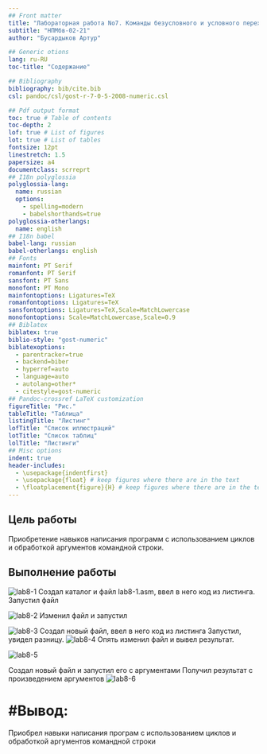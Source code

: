 ```yaml
---
## Front matter
title: "Лабораторная работа No7. Команды безусловного и условного переходов в Nasm. Программирование ветвлений."
subtitle: "НПМбв-02-21"
author: "Бусардыков Артур"

## Generic otions
lang: ru-RU
toc-title: "Содержание"

## Bibliography
bibliography: bib/cite.bib
csl: pandoc/csl/gost-r-7-0-5-2008-numeric.csl

## Pdf output format
toc: true # Table of contents
toc-depth: 2
lof: true # List of figures
lot: true # List of tables
fontsize: 12pt
linestretch: 1.5
papersize: a4
documentclass: scrreprt
## I18n polyglossia
polyglossia-lang:
  name: russian
  options:
	- spelling=modern
	- babelshorthands=true
polyglossia-otherlangs:
  name: english
## I18n babel
babel-lang: russian
babel-otherlangs: english
## Fonts
mainfont: PT Serif
romanfont: PT Serif
sansfont: PT Sans
monofont: PT Mono
mainfontoptions: Ligatures=TeX
romanfontoptions: Ligatures=TeX
sansfontoptions: Ligatures=TeX,Scale=MatchLowercase
monofontoptions: Scale=MatchLowercase,Scale=0.9
## Biblatex
biblatex: true
biblio-style: "gost-numeric"
biblatexoptions:
  - parentracker=true
  - backend=biber
  - hyperref=auto
  - language=auto
  - autolang=other*
  - citestyle=gost-numeric
## Pandoc-crossref LaTeX customization
figureTitle: "Рис."
tableTitle: "Таблица"
listingTitle: "Листинг"
lofTitle: "Список иллюстраций"
lotTitle: "Список таблиц"
lolTitle: "Листинги"
## Misc options
indent: true
header-includes:
  - \usepackage{indentfirst}
  - \usepackage{float} # keep figures where there are in the text
  - \floatplacement{figure}{H} # keep figures where there are in the text
---
```


## Цель работы
Приобретение навыков написания программ с использованием циклов и обработкой
аргументов командной строки.

## Выполнение работы
![lab8-1](https://github.com/arturbusardykov/arch-pc/assets/98996689/3aeef6b7-4e27-446f-9aa6-3dff1e57f432)
Создал каталог и файл lab8-1.asm, ввел в него код из листинга. Запустил файл

![lab8-2](https://github.com/arturbusardykov/arch-pc/assets/98996689/e42bbac2-c875-4ef6-be1f-b498dfc23841)
Изменил файл и запустил

![lab8-3](https://github.com/arturbusardykov/arch-pc/assets/98996689/7a4e56b4-3613-45b6-b40d-5cababb1b80f)
Создал новый файл, ввел в него код из листинга
Запустил, увидел разницу.
![lab8-4](https://github.com/arturbusardykov/arch-pc/assets/98996689/fee1fb07-7b61-4549-b049-301cf894bfaa)
Опять изменил файл и вывел результат.



![lab8-5](https://github.com/arturbusardykov/arch-pc/assets/98996689/10684d3d-6a6c-491d-859d-b2d03bce133c)

Создал новый файл и запустил его с аргументами 
Получил результат с произведением аргументов
![lab8-6](https://github.com/arturbusardykov/arch-pc/assets/98996689/89a693ce-a34f-4b44-af2b-a38f25b31aa7)


# #Вывод:
Приобрел навыки написания програм с использованием циклов и обработкой аргументов командной строки




